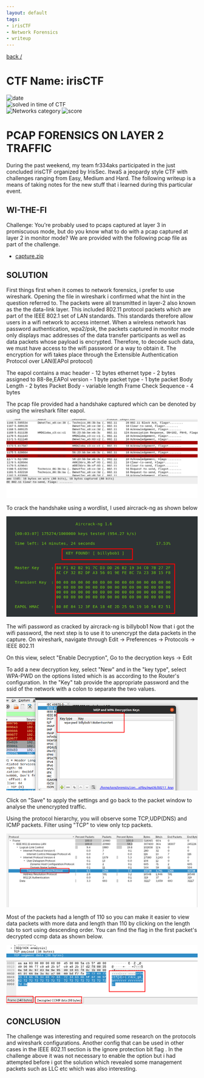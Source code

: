 ```yaml
---
layout: default
tags:
- irisCTF
- Network Forensics
- writeup
---
```


[back /](/)

# CTF Name: irisCTF

![date](https://img.shields.io/badge/date-09.01.2023-brightgreen.svg)  
![solved in time of CTF](https://img.shields.io/badge/solved-in%20time%20of%20CTF-brightgreen.svg)  
![Networks category](https://img.shields.io/badge/category-Forensics-lightgrey.svg)
![score](https://img.shields.io/badge/score-247-blue.svg)

# PCAP FORENSICS ON LAYER 2 TRAFFIC

During the past weekend, my team fr334aks participated in the just concluded irisCTF organized by IrisSec. ItwaS a jeopardy style CTF with challenges ranging from Easy, Medium and Hard. The following writeup is a means of taking notes for the new stuff that i learned during this particular event.

## WI-THE-FI

Challenge: You're probably used to pcaps captured at layer 3 in promiscuous mode, but do you know what to do with a pcap captured at layer 2 in monitor mode?
We are provided with the following pcap file as part of the challenge.

- [capture.zip](/assets/capture.zip)

## SOLUTION

First things first when it comes to network forensics, i prefer to use wireshark. Opening the file in wireshark i confirmed what the hint in the question referred to. The packets were all transmitted in layer-2 also known as the the data-link layer. This included 802.11 protocol packets which are part of the IEEE 802.1 set of LAN standards. This standards therefore allow users in a wifi network to access internet.
When a wireless network has password authentication, wpa2/psk, the packets captured in monitor mode only displays mac addresses of the data transfer participants as well as data packets whose payload is encrypted. Therefore, to decode such data, we must have access to the wifi password or a way to obtain it.
The encryption for wifi takes place through the Extensible Authentication Protocol over LAN(EAPol protocol)

The eapol contains a 
mac header - 12 bytes
ethernet type - 2 bytes assigned to 88-8e,EAPol
version - 1 byte
packet type - 1 byte
packet Body Length - 2 bytes
Packet Body - variable length
Frame Check Sequence - 4 bytes

The pcap file provided had a handshake captured which can be denoted by using the wireshark filter eapol.

![image_info](/assets/images/favicon/eapol.png)

To crack the handshake using a wordlist, I used aircrack-ng as shown below

![image_info](/assets/images/favicon/crack.png)

The wifi password as cracked by aircrack-ng is billybob1
Now that i got the wifi password, the next step is to use it to unencrypt the data packets in the capture.
On wireshark, navigate through Edit -> Preferences -> Protocols -> IEEE 802.11

On this view, select "Enable Decryption", Go to the decryption keys -> Edit

To add a new decryption key, select "New" and in the "key type", select WPA-PWD on the options listed which is as according to the Router's configuration.
In the "Key" tab provide the appropriate password and the ssid of the network with a colon to separate the two values.

![image_info](/assets/images/favicon/password.png)

Click on "Save" to apply the settings and go back to the packet window to analyse the unencrypted traffic.

Using the protocol hierarchy, you will observe some TCP,UDP(DNS) and ICMP packets. Filter using "TCP" to view only tcp packets.

![image_info](/assets/images/favicon/tcp.png)

Most of the packets had a length of 110 so you can make it easier to view data packets with more data and length than 110 by clicking on the length tab to sort using descending order. You can find the flag in the first packet's decrypted ccmp data as shown below.

![image_info](/assets/images/favicon/flag.png)

## CONCLUSION

The challenge was interesting and required some research on the protocols and wireshark configurations. Another config that can be used in other cases in the IEEE 802.11 section is the ignore protection bit flag . In the challenge above it was not necessary to enable the option but i had attempted before i got the solution which revealed some management packets such as LLC etc which was also interesting.
